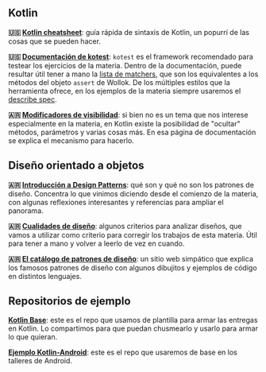 ## Kotlin

**:us: [Kotlin cheatsheet](https://devhints.io/kotlin)**: guía rápida de sintaxis de Kotlin, un popurrí de las cosas que se pueden hacer.

**:us: [Documentación de kotest](https://kotest.io)**: `kotest` es el framework recomendado para testear los ejercicios de la materia. Dentro de la documentación, puede resultar útil tener a mano la [lista de matchers](https://kotest.io/docs/assertions/core-matchers.html), que son los equivalentes a los métodos del objeto `assert` de Wollok. De los múltiples estilos que la herramienta ofrece, en los ejemplos de la materia siempre usaremos el [describe spec](https://kotest.io/docs/framework/testing-styles.html#describe-spec).

**:argentina: [Modificadores de visibilidad](https://runebook.dev/es/docs/kotlin/docs/reference/visibility-modifiers)**: si bien no es un tema que nos interese especialmente en la materia, en Kotlin existe la posibilidad de "ocultar" métodos, parámetros y varias cosas más. En esa página de documentación se explica el mecanismo para hacerlo.

## Diseño orientado a objetos

**:argentina: [Introducción a Design Patterns](https://docs.google.com/document/d/1uXPhuAKXa4wzcIhriFfnI53aB311jOZtcKfTDuiKQ8Y/edit?usp=sharing)**: qué son y qué no son los patrones de diseño. Concentra lo que vinimos diciendo desde el comienzo de la materia, con algunas reflexiones interesantes y referencias para ampliar el panorama.

**:argentina: [Cualidades de diseño](https://docs.google.com/document/d/14HdvHvS33WqYb6Ak0BGa0IeCTbzeCRSDKs-1Ot-qLDw/edit?usp=sharing)**: algunos criterios para analizar diseños, que vamos a utilizar como criterio para corregir los trabajos de esta materia. Útil para tener a mano y volver a leerlo de vez en cuando.

**:argentina: [El catálogo de patrones de diseño](https://refactoring.guru/es/design-patterns/catalog)**: un sitio web simpático que explica los famosos patrones de diseño con algunos dibujitos y ejemplos de código en distintos lenguajes.

## Repositorios de ejemplo

**[Kotlin Base](https://github.com/obj2-unahur/kotlin-base)**: este es el repo que usamos de plantilla para armar las entregas en Kotlin. Lo compartimos para que puedan chusmearlo y usarlo para armar lo que quieran.

**[Ejemplo Kotlin-Android](https://github.com/obj2-unahur/android-proyecto-ejemplo)**: este es el repo que usaremos de base en los talleres de Android.
